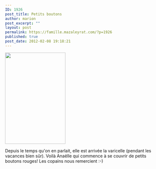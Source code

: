 ```yaml
---
ID: 1926
post_title: Petits boutons
author: marion
post_excerpt: ""
layout: post
permalink: https://famille.mazaleyrat.com/?p=1926
published: true
post_date: 2012-02-08 19:18:21
---
```

<a href="http://famille.mazaleyrat.com/wp-content/uploads/2012/02/80.jpg"><img src="http://famille.mazaleyrat.com/wp-content/uploads/2012/02/80-198x300.jpg" alt="" title="varicelle" width="198" height="300" class="alignleft size-medium wp-image-1936" /></a>

<p>Depuis le temps qu'on en parlait, elle est arrivée la varicelle (pendant les vacances bien sûr). 
Voilà Anaëlle qui commence à se couvrir de petits boutons rouges!
Les copains nous remercient :-)</p>